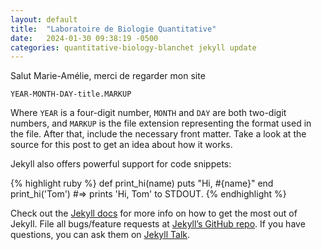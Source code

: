 ```yaml
---
layout: default
title:  "Laboratoire de Biologie Quantitative"
date:   2024-01-30 09:38:19 -0500
categories: quantitative-biology-blanchet jekyll update
---
```

Salut Marie-Amélie, merci de regarder mon site

`YEAR-MONTH-DAY-title.MARKUP`

Where `YEAR` is a four-digit number, `MONTH` and `DAY` are both two-digit numbers, and `MARKUP` is the file extension representing the format used in the file. After that, include the necessary front matter. Take a look at the source for this post to get an idea about how it works.

Jekyll also offers powerful support for code snippets:

{% highlight ruby %}
def print_hi(name)
  puts "Hi, #{name}"
end
print_hi('Tom')
#=> prints 'Hi, Tom' to STDOUT.
{% endhighlight %}

Check out the [Jekyll docs][jekyll-docs] for more info on how to get the most out of Jekyll. File all bugs/feature requests at [Jekyll’s GitHub repo][jekyll-gh]. If you have questions, you can ask them on [Jekyll Talk][jekyll-talk].

[jekyll-docs]: https://lepagejeremi.github.io/docs/home
[jekyll-gh]:   https://github.com/jekyll/jekyll
[jekyll-talk]: https://talk.jekyllrb.com/
